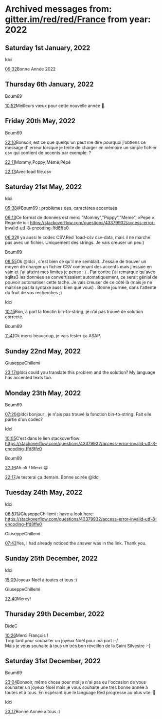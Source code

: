 # Archived messages from: [gitter.im/red/red/France](/gitter.im/red/red/France/) from year: 2022

## Saturday 1st January, 2022

ldci

[09:32](#msg61d01fa06d9ba233289d880f)Bonne Année 2022

## Thursday 6th January, 2022

Boum69

[10:52](#msg61d6c9e3d143b14f8302be3b)Meilleurs vœux pour cette nouvelle année 🙂.

## Friday 20th May, 2022

Boum69

[22:10](#msg628811f2db6f627d25912f74)Bonsoir, est ce que quelqu'un peut me dire pourquoi j'obtiens ce message d' erreur lorsque je tente de charger en mémoire un simple fichier csv qui contient de accents par exemple: ?

[22:11](#msg6288121267db9a59dbdc4b87)Mommy;Poppy;Mémé;Pépé

[22:13](#msg628812747df86c141e959c9b)Avec load file.csv

## Saturday 21st May, 2022

ldci

[05:38](#msg62887acdc61b987d33bc5ddb)@Boum69 : problèmes des. caractères accentués

[06:13](#msg62888315db6f627d2591f976)Ce format de données est meix: "Mommy","Poppy","Meme", »Pepe ».  
Regarde ici: https://stackoverflow.com/questions/43379932/access-error-invalid-utf-8-encoding-ffd8ffe0

[06:32](#msg6288877309eea00adea577d8)Il ya aussi le codec CSV.Red \`load-csv csv-data, mais il ne marche pas avec un fichier. Uniquement des strings. Je vais creuser un peu:)

Boum69

[08:55](#msg6288a8ec06a77e1e1848d9cb)Ok @ldci , c'est bien ce qu'il me semblait. J'essaie de trouver un moyen de charger un fichier CSV contenant des accents mais j'essaie en vain et j'ai atteint mes limites je pense : / . Par contre j'ai remarqué qu'avec sqlite3 les données se convertissaient automatiquement, ce serait génial de pouvoir automatiser cette tache. Je vais creuser de ce côté là (mais je ne maitrise pas la syntaxe aussi bien que vous) . Bonne journée, dans l'attente du fruit de vos recherches ;)

ldci

[10:15](#msg6288bbdd4e38f759e27f0661)Bon, à part la fonctin bin-to-string, je n’ai pas trouvé de solution correcte.

Boum69

[11:41](#msg6288cfff67db9a59dbddadca)Ok merci beaucoup, je vais tester ça ASAP.

## Sunday 22nd May, 2022

GiuseppeChillemi

[23:17](#msg628ac496db6f627d25962999)@ldci could you translate this problem and the solution? My language has accented texts too.

## Monday 23th May, 2022

Boum69

[07:20](#msg628b35bedeea5616bbbfb6bf)@ldci bonjour , je n'ais pas trouvé la fonction bin-to-string. Fait elle partie d'un codec?

ldci

[10:05](#msg628b5c84c9382316a61b1802)C’est dans le lien stackoverflow: https://stackoverflow.com/questions/43379932/access-error-invalid-utf-8-encoding-ffd8ffe0

Boum69

[22:16](#msg628c07ca06a77e1e184f66e7)Ah ok ! Merci 😁

[22:17](#msg628c07e3e393a31806207412)Je testerai ça demain. Bonne soirée @ldci

## Tuesday 24th May, 2022

ldci

[06:57](#msg628c81c1ef00bd1dc6f792c3)@GiuseppeChillemi : have a look here: https://stackoverflow.com/questions/43379932/access-error-invalid-utf-8-encoding-ffd8ffe0

GiuseppeChillemi

[07:43](#msg628c8cb5e393a318062173f1)Yes, I had already noticed the answer was in the link. Thank you.

## Sunday 25th December, 2022

ldci

[15:09](#msg63a867ae378d512c182f0e2a)Joyeux Noël à toutes et tous :)

GiuseppeChillemi

[22:40](#msg63a8d146fb195421bd546770)Mercy!

## Thursday 29th December, 2022

DideC

[10:26](#msg63ad6b610cd40c2e89ae752f)Merci François !  
Trop tard pour souhaiter un joyeux Noël pour ma part :-/  
Mais je vous souhaite à tous un très bon réveillon de la Saint Silvestre :-)

## Saturday 31st December, 2022

Boum69

[23:04](#msg63b0c0187de82d261608a100)Bonsoir, même chose pour moi je n'ai pas eu l'occasion de vous souhaiter un joyeux Noël mais je vous souhaite une très bonne année à toutes et à tous. En espérant que le language Red progresse au plus vite. 🙂

ldci

[23:17](#msg63b0c315ff1fd121b3227d8d)Bonne Année à tous :)
